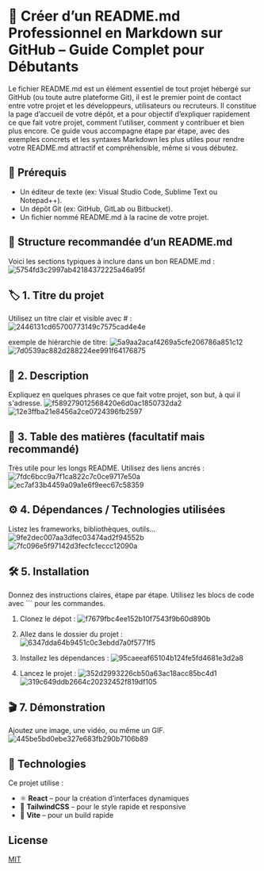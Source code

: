 # 📘 Créer d’un README.md Professionnel en Markdown sur GitHub – Guide Complet pour Débutants

Le fichier README.md est un élément essentiel de tout projet hébergé sur GitHub (ou toute autre plateforme Git), il est le premier point de contact entre votre projet et les développeurs, utilisateurs ou recruteurs. Il constitue la page d’accueil de votre dépôt, et a pour objectif d’expliquer rapidement ce que fait votre projet, comment l’utiliser, comment y contribuer et bien plus encore.
Ce guide vous accompagne étape par étape, avec des exemples concrets et les syntaxes Markdown les plus utiles pour rendre votre README.md attractif et compréhensible, même si vous débutez.

## 🧰 Prérequis
- Un éditeur de texte (ex: Visual Studio Code, Sublime Text ou Notepad++).
- Un dépôt Git (ex: GitHub, GitLab ou Bitbucket).
- Un fichier nommé README.md à la racine de votre projet.

## 📑 Structure recommandée d’un README.md
Voici les sections typiques à inclure dans un bon README.md :
![5754fd3c2997ab42184372225a46a95f](https://github.com/user-attachments/assets/da3025df-8bb4-4d79-926e-21e8f73c2983)

## 🏷️ 1. Titre du projet
Utilisez un titre clair et visible avec # :
![2446131cd65700773149c7575cad4e4e](https://github.com/user-attachments/assets/f314016c-24f9-4f40-bf28-e2ad76f7c664)

exemple de hiérarchie de titre:
![5a9aa2acaf4269a5cfe206786a851c12](https://github.com/user-attachments/assets/be0bed80-857c-41b8-a5c3-00e8b9f37c21)
![7d0539ac882d288224ee991f64176875](https://github.com/user-attachments/assets/1bed6948-2d3c-4574-9100-d0eb047d1249)

## 📝 2. Description
Expliquez en quelques phrases ce que fait votre projet, son but, à qui il s'adresse.
![f589279012568420e6d0ac1850732da2](https://github.com/user-attachments/assets/5ec3a5dc-c585-41ff-90f0-3845d270a222)
![12e3ffba21e8456a2ce0724396fb2597](https://github.com/user-attachments/assets/7af286de-7670-44db-bf68-9c8af84ddbcb)

## 🧭 3. Table des matières (facultatif mais recommandé)
Très utile pour les longs README. Utilisez des liens ancrés :
![7fdc6bcc9a7f1ca822c7c0ce9717e50a](https://github.com/user-attachments/assets/5000bd6d-16bd-41e0-8204-874f06026a1d)
![ec7af33b4459a09a1e6f9eec67c58359](https://github.com/user-attachments/assets/2dc09880-35e6-4db2-abc5-780936d63924)

## ⚙️ 4. Dépendances / Technologies utilisées
Listez les frameworks, bibliothèques, outils…
![9fe2dec007aa3dfec03474ad2f94552b](https://github.com/user-attachments/assets/8a56380a-45e6-446f-a644-decc8771a355)
![7fc096e5f97142d3fecfc1eccc12090a](https://github.com/user-attachments/assets/12f8333e-83d0-4283-97ba-7c03f57afea1)

## 🛠️ 5. Installation
Donnez des instructions claires, étape par étape. Utilisez les blocs de code avec ``` pour les commandes.
1. Clonez le dépot :
![f7679fbc4ee152b10f7543f9b60d890b](https://github.com/user-attachments/assets/ad5d255d-ca4b-4070-a723-d9324fc5dc3d)

2. Allez dans le dossier du projet :
![6347dda64b9451c0c3ebdd7a0f5771f5](https://github.com/user-attachments/assets/c8c15c3a-ffe0-4a97-81b1-eb9fdf0b85da)

3. Installez les dépendances :
![95caeeaf65104b124fe5fd4681e3d2a8](https://github.com/user-attachments/assets/646e1665-7d92-4202-bc7e-e98e3f205591)

4. Lancez le projet :
![352d2993226cb50a63ac18acc85bc4d1](https://github.com/user-attachments/assets/244ba0f9-9482-4513-8d39-e4dd0d958607)
![319c649ddb2664c20232452f819df105](https://github.com/user-attachments/assets/0a42ba47-64cd-47d2-953c-4a3c4c6e6c22)

## 🎬 7. Démonstration
Ajoutez une image, une vidéo, ou même un GIF.
![445be5bd0ebe327e683fb290b7106b89](https://github.com/user-attachments/assets/2cd59251-d9ac-445c-9797-d9cf028ad676)









## 🧪 Technologies

Ce projet utilise :

- ⚛️ **React** – pour la création d’interfaces dynamiques
- 🎨 **TailwindCSS** – pour le style rapide et responsive
- 🔧 **Vite** – pour un build rapide






## License

[MIT](https://choosealicense.com/licenses/mit/)
